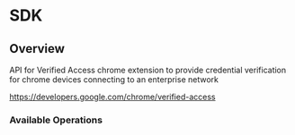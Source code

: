 # SDK

## Overview

API for Verified Access chrome extension to provide credential verification for chrome devices connecting to an enterprise network

<https://developers.google.com/chrome/verified-access>
### Available Operations

